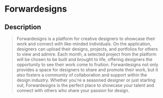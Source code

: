 # Forwardesigns
## Description
> Forwardesigns is a platform for creative designers to showcase their work and connect with like-minded individuals. On the application, designers can upload their designs, projects, and portfolios for others to view and admire. Each month, a selected project from the platform will be chosen to be built and brought to life, offering designers the opportunity to see their work come to fruition. Forwardesigns not only provides a space for designers to share and promote their work, but it also fosters a community of collaboration and support within the design industry. Whether you're a seasoned designer or just starting out, Forwardesigns is the perfect place to showcase your talent and connect with others who share your passion for design.